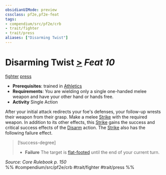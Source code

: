 ```yaml
---
obsidianUIMode: preview
cssclass: pf2e,pf2e-feat
tags:
- compendium/src/pf2e/crb
- trait/fighter
- trait/press
aliases: ["Disarming Twist"]
---
```

# Disarming Twist  [>](../../rules/core-rulebook/chapter-9-playing-the-game.md#Actions "Single Action") *Feat 10*  
[fighter](../../rules/traits/fighter.md)  [press](../../rules/traits/press.md)  

- **Prerequisites**: trained in [Athletics](../skills.md#Athletics)
- **Requirements**: You are wielding only a single one-handed melee weapon and have your other hand or hands free.
- **Activity** Single Action

After your initial attack redirects your foe's defenses, your follow-up wrests their weapon from their grasp. Make a melee [Strike](../../rules/actions/strike.md) with the required weapon. In addition to its other effects, this [Strike](../../rules/actions/strike.md) gains the success and critical success effects of the [Disarm](../../rules/actions/disarm.md) action. The [Strike](../../rules/actions/strike.md) also has the following failure effect.

> [!success-degree] 
> - **Failure** The target is [flat-footed](../../rules/conditions.md#Flat-footed) until the end of your current turn.

*Source: Core Rulebook p. 150*  
%% #compendium/src/pf2e/crb #trait/fighter #trait/press %%